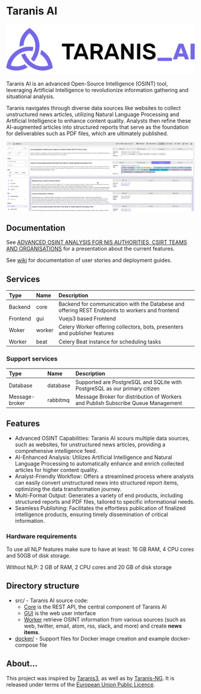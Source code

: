 # Taranis AI

![Logo](./resources/images/logo.svg)

Taranis AI is an advanced Open-Source Intelligence (OSINT) tool, leveraging Artificial Intelligence to revolutionize information gathering and situational analysis.

Taranis navigates through diverse data sources like websites to collect unstructured news articles, utilizing Natural Language Processing and Artificial Intelligence to enhance content quality.
Analysts then refine these AI-augmented articles into structured reports that serve as the foundation for deliverables such as PDF files, which are ultimately published.

![Screenshot](./resources/images/screenshot.png)

## Documentation

See [ADVANCED OSINT ANALYSIS FOR NIS AUTHORITIES, CSIRT TEAMS AND ORGANISATIONS](./doc/2023_IKTSichKonf_AWAKE_v3.pdf) for a presentation about the current features.

See [wiki](https://github.com/ait-cs-IaaS/Taranis-NG/wiki) for documentation of user stories and deployment guides.


## Services
| Type      | Name      | Description                           |
| :-------- | :-------- | :------------------------------------ |
| Backend   | core      | Backend for communication with the Databese and offering REST Endpoints to workers and frontend |
| Frontend  | gui       | Vuejs3 based Frontend |
| Woker     | worker    | Celery Worker offering collectors, bots, presenters and publisher features |
| Worker    | beat      | Celery Beat instance for scheduling tasks |


### Support services
| Type            | Name                 | Description                           |
| :-------------- | :------------------- | :------------------------------------ |
| Database        | database             | Supported are PostgreSQL and SQLite with PostgreSQL as our primary citizen |
| Message-broker  | rabbitmq             | Message Broker for distribution of Workers and Publish Subscribe Queue Management |


## Features

* Advanced OSINT Capabilities: Taranis AI scours multiple data sources, such as websites, for unstructured news articles, providing a comprehensive intelligence feed.
* AI-Enhanced Analysis: Utilizes Artificial Intelligence and Natural Language Processing to automatically enhance and enrich collected articles for higher content quality.
* Analyst-Friendly Workflow: Offers a streamlined process where analysts can easily convert unstructured news into structured report items, optimizing the data transformation journey.
* Multi-Format Output: Generates a variety of end products, including structured reports and PDF files, tailored to specific informational needs.
* Seamless Publishing: Facilitates the effortless publication of finalized intelligence products, ensuring timely dissemination of critical information.


### Hardware requirements
To use all NLP features make sure to have at least: 16 GB RAM, 4 CPU cores and 50GB of disk storage.


Without NLP: 2 GB of RAM, 2 CPU cores and 20 GB of disk storage


## Directory structure

- src/ - Taranis AI source code:
  - [Core](src/core/) is the REST API, the central component of Taranis AI
  - [GUI](src/gui/) is the web user interface
  - [Worker](src/worker/) retrieve OSINT information from various sources (such as web, twitter, email, atom, rss, slack, and more) and create **news items**.
- [docker/](docker/) - Support files for Docker image creation and example docker-compose file

## About...

This project was inspired by [Taranis3](https://github.com/NCSC-NL/taranis3), as well as by [Taranis-NG](https://github.com/SK-CERT/Taranis-NG/).
It is released under terms of the [European Union Public Licence](https://eupl.eu/1.2/en/).
